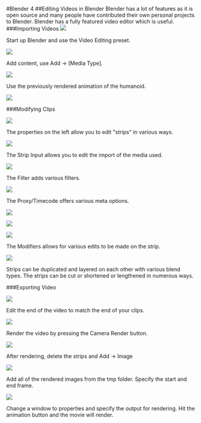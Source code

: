 #Blender 4
##Editing Videos in Blender
Blender has a lot of features as it is open source and many people have contributed their own personal projects to Blender. Blender has a fully featured video editor which is useful.
###Importing Videos
![](start.PNG)

Start up Blender and use the Video Editing preset.

![](addmovie.PNG)

Add content, use Add -> [Media Type].

![](vid.PNG)

 Use the previously rendered animation of the humanoid.

![](imported.PNG)

###Modifying Clips

![](edit.PNG)

The properties on the left allow you to edit "strips" in various ways.

![](input.PNG)

The Strip Input allows you to edit the import of the media used.

![](filter.PNG)

The Filter adds various filters.

![](options.PNG)

The Proxy/Timecode offers various meta options.

![](modifiers.PNG)

![](modifiersoptions.PNG)

![](colorbalance.PNG)

The Modifiers allows for various edits to be made on the strip.

![](multiple.PNG)

Strips can be duplicated and layered on each other with various blend types. The strips can be cut or shortened or lengthened in numerous ways.

###Exporting Video

![](edittime.PNG)

Edit the end of the video to match the end of your clips.

![](render.PNG)

Render the video by pressing the Camera Render button.

![](addimage.PNG)

After rendering, delete the strips and Add -> Image

![](tmp.PNG)

Add all of the rendered images from the tmp folder. Specify the start and end frame.

![](save.PNG)

Change a window to properties and specify the output for rendering. Hit the animation button and the movie will render.








